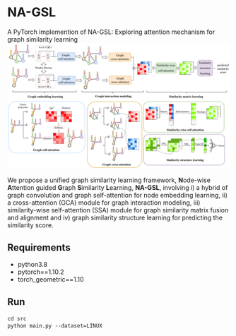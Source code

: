 # NA-GSL

A PyTorch implemention of NA-GSL: Exploring attention mechanism for graph similarity learning
![](https://github.com/AlbertTan404/NA-GSL/blob/main/figure/model_overview.png)

We propose a unified graph similarity learning framework, **N**ode-wise **A**ttention guided **G**raph **S**imilarity **L**earning, **NA-GSL**, involving i) a hybrid of graph convolution and graph self-attention for node embedding learning, ii) a cross-attention (GCA) module for graph interaction modeling, iii) similarity-wise self-attention (SSA) module for graph similarity matrix fusion and alignment and iv) graph similarity structure learning for predicting the similarity score.

## Requirements
* python3.8
* pytorch==1.10.2
* torch_geometric==1.10

## Run
```
cd src
python main.py --dataset=LINUX
```
